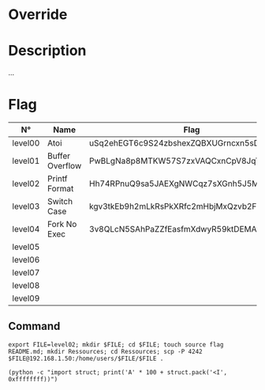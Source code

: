# Override

# Description

...

# Flag

| N°      | Name            | Flag                                     |
|:-------:|-----------------|------------------------------------------|
| level00 | Atoi            | uSq2ehEGT6c9S24zbshexZQBXUGrncxn5sD5QfGL |
| level01 | Buffer Overflow | PwBLgNa8p8MTKW57S7zxVAQCxnCpV8JqTTs9XEBv |
| level02 | Printf Format   | Hh74RPnuQ9sa5JAEXgNWCqz7sXGnh5J5M9KfPg3H |
| level03 | Switch Case     | kgv3tkEb9h2mLkRsPkXRfc2mHbjMxQzvb2FrgKkf |
| level04 | Fork No Exec    | 3v8QLcN5SAhPaZZfEasfmXdwyR59ktDEMAwHF3aN |
| level05 |                 |  |
| level06 |                 |  |
| level07 |                 |  |
| level08 |                 |  |
| level09 |                 |  |

## Command

```
export FILE=level02; mkdir $FILE; cd $FILE; touch source flag README.md; mkdir Ressources; cd Ressources; scp -P 4242 $FILE@192.168.1.50:/home/users/$FILE/$FILE .
```

```
(python -c "import struct; print('A' * 100 + struct.pack('<I', 0xffffffff))")
```
